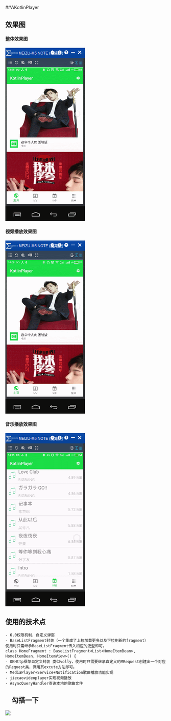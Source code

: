 ##AKotlinPlayer

效果图
-----------

#### 整体效果图
![](https://github.com/zicen/AKotlinPlayer/blob/master/image/%E6%95%B4%E4%BD%93%E6%95%88%E6%9E%9C%E5%9B%BE.gif)

#### 视频播放效果图
![](https://github.com/zicen/AKotlinPlayer/blob/master/image/%E8%A7%86%E9%A2%91%E6%92%AD%E6%94%BE%E6%95%88%E6%9E%9C%E5%9B%BE.gif)

#### 音乐播放效果图
![](https://github.com/zicen/AKotlinPlayer/blob/master/image/%E6%9C%AC%E5%9C%B0%E9%9F%B3%E4%B9%90%E6%92%AD%E6%94%BE.gif)

使用的技术点
----------
    - 6.0权限机制，自定义弹窗
    - BaseListFragment封装（一个集成了上拉加载更多以及下拉刷新的fragment）
    使用时只需继承BaseListFragment传入相应的泛型即可。
    class HomeFragment : BaseListFragment<List<HomeItemBean>, HomeItemBean, HomeItemView>() {
    - OKHttp框架自定义封装 类似volly，使用时只需要继承自定义的MRequest创建出一个对应的Request类，调用其excute方法即可。
    - MediaPlayer+Service+Notification歌曲播放功能实现
    - jiecaovideoplayer实现视频播放
    - AsyncQueryHandler查询本地的歌曲文件
    
勾搭一下
----------
![](https://github.com/zicen/EncryptionStudy/blob/master/image/erweima.png)
